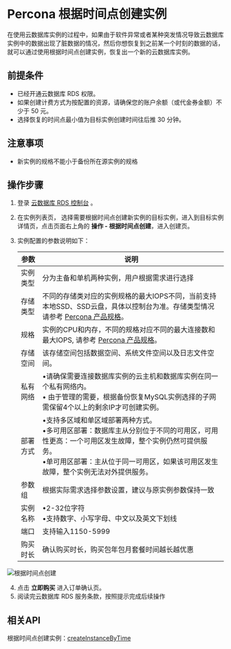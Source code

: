# Percona 根据时间点创建实例
在使用云数据库实例的过程中，如果由于软件异常或者某种突发情况导致云数据库实例中的数据出现了脏数据的情况，然后你想恢复到之前某一个时刻的数据的话，就可以通过使用根据时间点创建实例，恢复出一个新的云数据库实例。

## 前提条件
* 已经开通云数据库 RDS 权限。
* 如果创建计费方式为按配置的资源，请确保您的账户余额（或代金券金额）不少于 50 元。
* 选择恢复的时间点最小值为目标实例创建时间往后推 30 分钟。

## 注意事项 
* 新实例的规格不能小于备份所在源实例的规格

## 操作步骤
1. 登录 [云数据库 RDS 控制台](https://rds-console.jdcloud.com/database) 。
2. 在实例列表页， 选择需要根据时间点创建新实例的目标实例，进入到目标实例详情页，点击页面右上角的 **操作 - 根据时间点创建**，进入创建页。
3. 实例配置的参数说明如下：


   |参数|说明|
   |--|--|
   |实例类型|分为主备和单机两种实例，用户根据需求进行选择|
   |存储类型|不同的存储类对应的实例规格的最大IOPS不同，当前支持本地SSD、SSD云盘，具体以控制台为准。存储类型情况请参考  [Percona 产品规格](../../../Introduction/Specifications/Percona-Specifications.md)。|
   |规格|实例的CPU和内存，不同的规格对应不同的最大连接数和最大IOPS, 请参考  [Percona 产品规格](../../../Introduction/Specifications/Percona-Specifications.md)。|
   |存储空间|该存储空间包括数据空间、系统文件空间以及日志文件空间。|
   |私有网络|&bull;请确保需要连接数据库实例的云主机和数据库实例在同一个私有网络内。<br>&bull; 由于管理的需要，根据备份恢复MySQL实例选择的子网需保留4个以上的剩余IP才可创建实例。|
   |部署方式|&bull;支持多区域和单区域部署两种方式。<br>&bull;多可用区部署：数据库主从分别位于不同的可用区，可用性更高：一个可用区发生故障，整个实例仍然可提供服务。<br>&bull;单可用区部署：主从位于同一可用区，如果该可用区发生故障，整个实例无法对外提供服务。|
   |参数组|根据实际需求选择参数设置，建议与原实例参数保持一致|
   |实例名称|&bull;2-32位字符<br>&bull;支持数字、小写字母、中文以及英文下划线|
   |端口|支持输入1150-5999|
   |购买时长|确认购买时长，购买包年包月套餐时间越长越优惠|  
   
![根据时间点创建](../../../../../../image/RDS/Percona-Create-To-Point-In-TIme.png)

4. 点击 **立即购买** 进入订单确认页。
5. 阅读完云数据库 RDS 服务条款，按照提示完成后续操作
 
## 相关API
根据时间点创建实例：[createInstanceByTime](https://docs.jdcloud.com/cn/rds/api/createinstancebytime)
